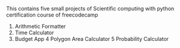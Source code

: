 This contains five small projects of Scientific computing with python certification course of freecodecamp

1) Arithmetic Formatter
2) Time Calculator
3) Budget App
4 Polygon Area Calculator
5 Probability Calculator

